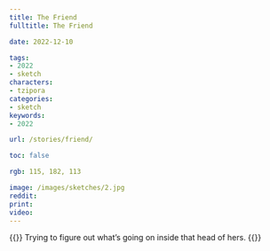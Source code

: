 ```yaml
---
title: The Friend
fulltitle: The Friend

date: 2022-12-10

tags: 
- 2022
- sketch
characters:
- tzipora
categories:
- sketch
keywords:
- 2022

url: /stories/friend/

toc: false

rgb: 115, 182, 113

image: /images/sketches/2.jpg
reddit:
print:
video:
---
```

{{<note caption>}}
Trying to figure out what’s going on inside that head of hers.
{{</note>}}
